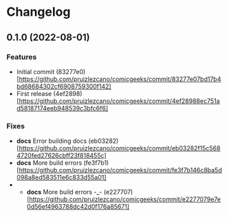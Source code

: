 # Changelog

## 0.1.0 (2022-08-01)

### Features

* Initial commit (83277e0)[https://github.com/pruizlezcano/comicgeeks/commit/83277e07bd17b4bd68684302cf6908759300f142]
* First release (4ef2898)[https://github.com/pruizlezcano/comicgeeks/commit/4ef28988ec751ad58187174eeb948539c3bfc6f6]

### Fixes
* **docs** Error building docs (eb03282)[https://github.com/pruizlezcano/comicgeeks/commit/eb03282f15c5684720fed27626cbff23f818455c]
* **docs** More build errors (fe3f7b1)[https://github.com/pruizlezcano/comicgeeks/commit/fe3f7b146c8ba5d098a8ed583511e6c833d55a01]
* * **docs** More build errors -_- (e227707)[https://github.com/pruizlezcano/comicgeeks/commit/e2277079e7e0d56ef4963788dc42d0f176a85671]
